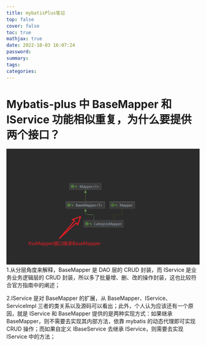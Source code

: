 ```yaml
---
title: mybatisPlus笔记
top: false
cover: false
toc: true
mathjax: true
date: 2022-10-03 16:07:24
password:
summary:
tags:
categories:
---
```


# Mybatis-plus 中 BaseMapper 和 IService 功能相似重复，为什么要提供两个接口？

![asset_img](mybatisPlus笔记/2022-10-03-21-33-27.png) 1.从分层角度来解释，BaseMapper 是 DAO 层的 CRUD 封装，而 IService 是业务业务逻辑层的 CRUD 封装，所以多了批量增、删、改的操作封装，这也比较符合官方指南中的阐述；

2.IService 是对 BaseMapper 的扩展，从 BaseMapper、IService、ServiceImpl 三者的类关系以及源码可以看出；此外，个人认为应该还有一个原因，就是 IService 和 BaseMapper 提供的是两种实现方式：如果继承 BaseMapper，则不需要去实现其内部方法，依靠 mybatis 的动态代理即可实现 CRUD 操作；而如果自定义 IBaseService 去继承 IService，则需要去实现 IService 中的方法；
